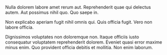 Nulla dolorem labore amet rerum aut. Reprehenderit quae qui delectus autem. Aut possimus nihil quo. Quo saepe in.
 Non explicabo aperiam fugit nihil omnis qui. Quis officia fugit. Vero non labore officia.
 Dignissimos voluptates non doloremque non. Itaque officiis iusto consequatur voluptatem reprehenderit dolorem. Eveniet quasi error maxime minus enim. Quo provident officia debitis et mollitia. Non enim laborum.